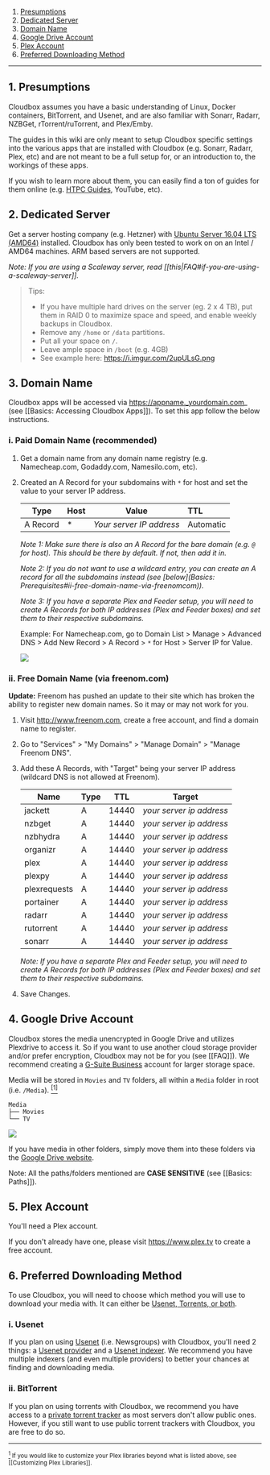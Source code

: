 <!-- TOC depthFrom:1 depthTo:6 withLinks:1 updateOnSave:0 orderedList:1 -->

1. [Presumptions](#1-presumptions)
2. [Dedicated Server](#2-dedicated-server)
3. [Domain Name](#3-domain-name)
4. [Google Drive Account](#4-google-drive-account)
5. [Plex Account](#5-plex-account)
6. [Preferred Downloading Method](#6-preferred-downloading-method)

<!-- /TOC -->
---

## 1. Presumptions

Cloudbox assumes you have a basic understanding of Linux, Docker containers, BitTorrent, and Usenet, and are also familiar with Sonarr, Radarr, NZBGet, rTorrent/ruTorrent, and Plex/Emby.

The guides in this wiki are only meant to setup Cloudbox specific settings into the various apps that are installed with Cloudbox (e.g. Sonarr, Radarr, Plex, etc) and are not meant to be a full setup for, or an introduction to, the workings of these apps.

If you wish to learn more about them, you can easily find a ton of guides for them online (e.g. [HTPC Guides](https://www.htpcguides.com), YouTube, etc).


## 2. Dedicated Server

Get a server hosting company (e.g. Hetzner) with [Ubuntu Server 16.04 LTS (AMD64)](http://releases.ubuntu.com/xenial/) installed. Cloudbox has only been tested to work on on an Intel / AMD64 machines. ARM based servers are not supported.


_Note: If you are using a Scaleway server, read [[this|FAQ#if-you-are-using-a-scaleway-server]]._


>Tips:
>- If you have multiple hard drives on the server (eg. 2 x 4 TB), put them in RAID 0 to maximize space and speed, and enable weekly backups in Cloudbox.
>- Remove any `/home` or `/data` partitions.
>- Put all your space on `/`.
>- Leave ample space in `/boot` (e.g. 4GB)
>- See example here: https://i.imgur.com/2upULsG.png

## 3. Domain Name

Cloudbox apps will be accessed via https://appname._yourdomain.com_ (see [[Basics: Accessing Cloudbox Apps]]). To set this app follow the below instructions.

### i. Paid Domain Name (recommended)
1. Get a domain name from any domain name registry (e.g. Namecheap.com, Godaddy.com, Namesilo.com, etc).
2. Created an A Record for your subdomains with `*` for host and set the value to your server IP address.

   | **Type** | **Host** | **Value**                | **TTL**   |
   | -------- |:-------- | ------------------------ |:--------- |
   | A Record | *        | _Your server IP address_ | Automatic |

   _Note 1: Make sure there is also an A Record for the bare domain (e.g. `@` for host). This should be there by default. If not, then add it in._

   _Note 2: If you do not want to use a wildcard entry, you can create an A record for all the subdomains instead (see [below](Basics: Prerequisites#ii-free-domain-name-via-freenomcom))._

   _Note 3: If you have a separate Plex and Feeder setup, you will need to create A Records for both IP addresses (Plex and Feeder boxes) and set them to their respective subdomains._


   Example: For Namecheap.com, go to Domain List > Manage > Advanced DNS > Add New Record > A Record > `*` for Host > Server IP for Value.

   ![](http://i.imgur.com/I7h5jSs.png)

### ii. Free Domain Name (via freenom.com)

**Update:** Freenom has pushed an update to their site which has broken the ability to register new domain names. So it may or may not work for you.

1. Visit http://www.freenom.com, create a free account, and find a domain name to register.
2. Go to "Services" > "My Domains" > "Manage Domain" > "Manage Freenom DNS".
3. Add these A Records, with "Target" being your server IP address (wildcard DNS is not allowed at Freenom).

    |   **Name**   | **Type** | **TTL** |        **Target**        |
    | ------------ | -------- | ------- | ------------------------ |
    | jackett      | A        | 14440   | _your server ip address_ |
    | nzbget       | A        | 14440   | _your server ip address_ |
    | nzbhydra     | A        | 14440   | _your server ip address_ |
    | organizr     | A        | 14440   | _your server ip address_ |
    | plex         | A        | 14440   | _your server ip address_ |
    | plexpy       | A        | 14440   | _your server ip address_ |
    | plexrequests | A        | 14440   | _your server ip address_ |
    | portainer    | A        | 14440   | _your server ip address_ |
    | radarr       | A        | 14440   | _your server ip address_ |
    | rutorrent    | A        | 14440   | _your server ip address_ |
    | sonarr       | A        | 14440   | _your server ip address_ |


   _Note: If you have a separate Plex and Feeder setup, you will need to create A Records for both IP addresses (Plex and Feeder boxes) and set them to their respective subdomains._


4. Save Changes.

## 4. Google Drive Account

Cloudbox stores the media unencrypted in Google Drive and utilizes Plexdrive to access it. So if you want to use another cloud storage provider and/or prefer encryption, Cloudbox may not be for you (see [[FAQ]]). We recommend creating a [G-Suite Business](https://gsuite.google.com/pricing.html) account for larger storage space.

Media will be stored in `Movies` and `TV` folders, all within a `Media` folder in root (i.e. `/Media`). <a href="#note1" id="note1ref"><sup>[1]</sup></a>  


   ```
   Media
   ├── Movies
   └── TV
   ```

  ![](https://i.imgur.com/Q8cxZW4.png)

If you have media in other folders, simply move them into these folders via the [Google Drive website](https://www.google.com/drive/).

Note: All the paths/folders mentioned are **CASE SENSITIVE** (see  [[Basics: Paths]]).


## 5. Plex Account

You'll need a Plex account.

If you don't already have one, please visit https://www.plex.tv to create a free account.



## 6. Preferred Downloading Method

To use Cloudbox, you will need to choose which method you will use to download your media with. It can either be [Usenet, Torrents, or both](https://www.htpcguides.com/comparing-usenet-vs-torrents/).

### i. Usenet

If you plan on using [Usenet](https://www.reddit.com/r/usenet/wiki/faq#wiki_usenet_faq) (i.e. Newsgroups) with Cloudbox, you'll need 2 things: a [Usenet provider](https://www.reddit.com/r/usenet/wiki/providers) and a [Usenet indexer](https://www.reddit.com/r/usenet/wiki/indexers). We recommend you have multiple indexers (and even multiple providers) to better your chances at finding and downloading media.


### ii. BitTorrent

If you plan on using torrents with Cloudbox, we recommend you have access to a [private torrent tracker](https://www.reddit.com/r/trackers/wiki/getting_into_private_trackers) as most servers don't allow public ones. However, if you still want to use public torrent trackers with Cloudbox, you are free to do so.



---


 <sub> <a id="note1" href="#note1ref"><sup>1</sup></a> If you would like to customize your Plex libraries beyond what is listed above, see [[Customizing Plex Libraries]].</sub>
